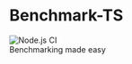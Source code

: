 # Benchmark-TS

![Node.js CI](https://github.com/how-fast/benchmark-ts/workflows/Node.js%20CI/badge.svg?branch=main&event=push)  
Benchmarking made easy
